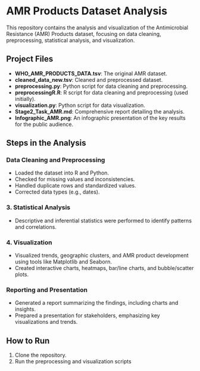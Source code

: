 # AMR Products Dataset Analysis

This repository contains the analysis and visualization of the Antimicrobial Resistance (AMR) Products dataset, focusing on data cleaning, preprocessing, statistical analysis, and visualization.

## Project Files

- **WHO_AMR_PRODUCTS_DATA.tsv**: The original AMR dataset.
- **cleaned_data_new.tsv**: Cleaned and preprocessed dataset.
- **preprocessing.py**: Python script for data cleaning and preprocessing.
- **preprocessingR.R**: R script for data cleaning and preprocessing (used initially).
- **visualization.py**: Python script for data visualization.
- **Stage2_Task_AMR.md**: Comprehensive report detailing the analysis.
- **Infographic_AMR.png**: An infographic presentation of the key results for the public audience.

## Steps in the Analysis

### Data Cleaning and Preprocessing
- Loaded the dataset into R and Python.
- Checked for missing values and inconsistencies.
- Handled duplicate rows and standardized values.
- Corrected data types (e.g., dates).

### 3. Statistical Analysis
- Descriptive and inferential statistics were performed to identify patterns and correlations.

### 4. Visualization
- Visualized trends, geographic clusters, and AMR product development using tools like Matplotlib and Seaborn.
- Created interactive charts, heatmaps, bar/line charts, and bubble/scatter plots.

### Reporting and Presentation
- Generated a report summarizing the findings, including charts and insights.
- Prepared a presentation for stakeholders, emphasizing key visualizations and trends.

## How to Run
1. Clone the repository.
2. Run the preprocessing and visualization scripts
